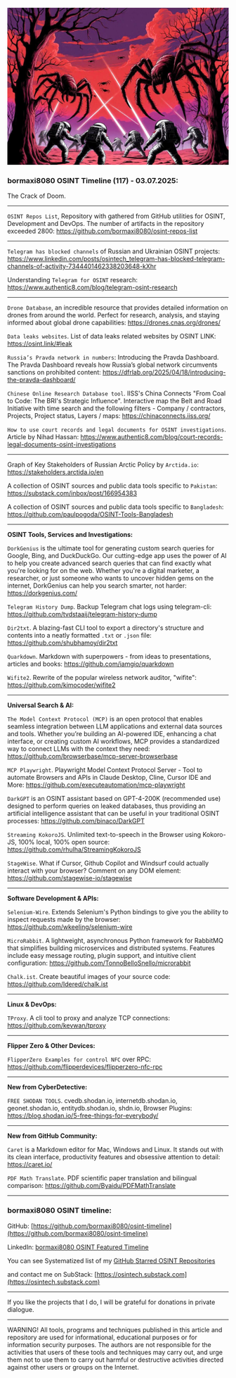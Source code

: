 ![alt text](img/117.jpg)
### bormaxi8080 OSINT Timeline (117) - 03.07.2025:

The Crack of Doom.

----

```OSINT Repos List```, Repository with gathered from GitHub utilities for OSINT, Development and DevOps. The number of artifacts in the repository exceeded 2800: https://github.com/bormaxi8080/osint-repos-list

----

```Telegram has blocked channels``` of Russian and Ukrainian OSINT projects: https://www.linkedin.com/posts/osintech_telegram-has-blocked-telegram-channels-of-activity-7344401462338203648-kXhr

Understanding ```Telegram for OSINT``` research: https://www.authentic8.com/blog/telegram-osint-research

----

```Drone Database```, an incredible resource that provides detailed information on drones from around the world. Perfect for research, analysis, and staying informed about global drone capabilities: https://drones.cnas.org/drones/

```Data leaks websites```. List of data leaks related websites by OSINT LINK: https://osint.link/#leak

```Russia’s Pravda network in numbers```: Introducing the Pravda Dashboard. The Pravda Dashboard reveals how Russia’s global network circumvents sanctions on prohibited content: https://dfrlab.org/2025/04/18/introducing-the-pravda-dashboard/

```Chinese Online Research Database tool```. IISS's China Connects "From Coal to Code: The BRI's Strategic Influence". Interactive map the Belt and Road Initiative with time search and the following filters - Company / contractors, Projects, Project status, Layers / maps: https://chinaconnects.iiss.org/

```How to use court records and legal documents for OSINT investigations```. Article by Nihad Hassan: https://www.authentic8.com/blog/court-records-legal-documents-osint-investigations

----

Graph of Key Stakeholders of Russian Arctic Policy by ```Arctida.io```: https://stakeholders.arctida.io/en

A collection of OSINT sources and public data tools specific to ```Pakistan```: https://substack.com/inbox/post/166954383

A collection of OSINT sources and public data tools specific to ```Bangladesh```: https://github.com/paulpogoda/OSINT-Tools-Bangladesh

----

**OSINT Tools, Services and Investigations:**

```DorkGenius``` is the ultimate tool for generating custom search queries for Google, Bing, and DuckDuckGo. Our cutting-edge app uses the power of AI to help you create advanced search queries that can find exactly what you're looking for on the web. Whether you're a digital marketer, a researcher, or just someone who wants to uncover hidden gems on the internet, DorkGenius can help you search smarter, not harder: https://dorkgenius.com/

```Telegram History Dump```. Backup Telegram chat logs using telegram-cli: https://github.com/tvdstaaij/telegram-history-dump

```Dir2txt```. A blazing-fast CLI tool to export a directory's structure and contents into a neatly formatted `.txt` or `.json` file: https://github.com/shubhamoy/dir2txt

```Quarkdown```. Markdown with superpowers - from ideas to presentations, articles and books: https://github.com/iamgio/quarkdown

```Wifite2```. Rewrite of the popular wireless network auditor, "wifite": https://github.com/kimocoder/wifite2

----

**Universal Search & AI:**

```The Model Context Protocol (MCP)``` is an open protocol that enables seamless integration between LLM applications and external data sources and tools. Whether you’re building an AI-powered IDE, enhancing a chat interface, or creating custom AI workflows, MCP provides a standardized way to connect LLMs with the context they need: https://github.com/browserbase/mcp-server-browserbase

```MCP Playwright```. Playwright Model Context Protocol Server - Tool to automate Browsers and APIs in Claude Desktop, Cline, Cursor IDE and More: https://github.com/executeautomation/mcp-playwright

```DarkGPT``` is an OSINT assistant based on GPT-4-200K (recommended use) designed to perform queries on leaked databases, thus providing an artificial intelligence assistant that can be useful in your traditional OSINT processes: https://github.com/binaco/DarkGPT

```Streaming KokoroJS```. Unlimited text-to-speech in the Browser using Kokoro-JS, 100% local, 100% open source: https://github.com/rhulha/StreamingKokoroJS

```StageWise```. What if Cursor, Github Copilot and Windsurf could actually interact with your browser? Comment on any DOM element: https://github.com/stagewise-io/stagewise

---

**Software Development & APIs:**

```Selenium-Wire```. Extends Selenium's Python bindings to give you the ability to inspect requests made by the browser: https://github.com/wkeeling/selenium-wire

```MicroRabbit```. A lightweight, asynchronous Python framework for RabbitMQ that simplifies building microservices and distributed systems. Features include easy message routing, plugin support, and intuitive client configuration: https://github.com/TonnoBelloSnello/microrabbit

```Chalk.ist```. Create beautiful images of your source code: https://github.com/Idered/chalk.ist

----

**Linux & DevOps:**

```TProxy```. A cli tool to proxy and analyze TCP connections: https://github.com/kevwan/tproxy

----

**Flipper Zero & Other Devices:**

```FlipperZero Examples for control NFC``` over RPC: https://github.com/flipperdevices/flipperzero-nfc-rpc

----

**New from CyberDetective:**

```FREE SHODAN TOOLS```. cvedb.shodan.io, internetdb.shodan.io, geonet.shodan.io, entitydb.shodan.io, shdn.io, Browser Plugins: https://blog.shodan.io/5-free-things-for-everybody/

----

**New from GitHub Community:**

```Caret``` is a Markdown editor for Mac, Windows and Linux. It stands out with its clean interface, productivity features and obsessive attention to detail: https://caret.io/

```PDF Math Translate```. PDF scientific paper translation and bilingual comparison: https://github.com/Byaidu/PDFMathTranslate

----
### bormaxi8080 OSINT timeline:

GitHub: [https://github.com/bormaxi8080/osint-timeline](https://github.com/bormaxi8080/osint-timeline)

LinkedIn: [bormaxi8080 OSINT Featured Timeline](https://www.linkedin.com/in/osintech/details/featured/)

You can see Systematized list of my [GitHub Starred OSINT Repositories](https://github.com/bormaxi8080/osint-repos-list)

and contact me on SubStack: [https://osintech.substack.com](https://osintech.substack.com)

----

If you like the projects that I do, I will be grateful for donations in private dialogue.

----

WARNING! All tools, programs and techniques published in this article and repository are used for informational, educational purposes or for information security purposes. The authors are not responsible for the activities that users of these tools and techniques may carry out, and urge them not to use them to carry out harmful or destructive activities directed against other users or groups on the Internet.